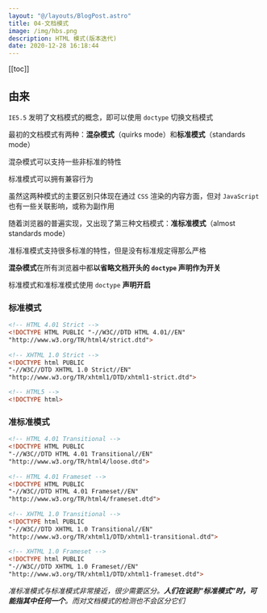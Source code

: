 ```yaml
---
layout: "@/layouts/BlogPost.astro"
title: 04-文档模式
image: /img/hbs.png
description: HTML 模式(版本迭代)
date: 2020-12-28 16:18:44
---
```


[[toc]]

## 由来

`IE5.5` 发明了文档模式的概念，即可以使用 `doctype` 切换文档模式

最初的文档模式有两种：**混杂模式**（quirks mode）和**标准模式**（standards mode）

混杂模式可以支持一些非标准的特性

标准模式可以拥有兼容行为

虽然这两种模式的主要区别只体现在通过 `CSS` 渲染的内容方面，但对 `JavaScript` 也有一些关联影响，或称为副作用

随着浏览器的普遍实现，又出现了第三种文档模式：**准标准模式**（almost standards mode）

准标准模式支持很多标准的特性，但是没有标准规定得那么严格

**混杂模式**在所有浏览器中都**以省略文档开头的 `doctype` 声明作为开关**

标准模式和准标准模式使用 `doctype` **声明开启**

### 标准模式

```html
<!-- HTML 4.01 Strict -->
<!DOCTYPE HTML PUBLIC "-//W3C//DTD HTML 4.01//EN"
"http://www.w3.org/TR/html4/strict.dtd">
           
<!-- XHTML 1.0 Strict -->
<!DOCTYPE html PUBLIC
"-//W3C//DTD XHTML 1.0 Strict//EN"
"http://www.w3.org/TR/xhtml1/DTD/xhtml1-strict.dtd">

<!-- HTML5 -->
<!DOCTYPE html>
```

### 准标准模式

```html
<!-- HTML 4.01 Transitional -->
<!DOCTYPE HTML PUBLIC
"-//W3C//DTD HTML 4.01 Transitional//EN"
"http://www.w3.org/TR/html4/loose.dtd">
           
<!-- HTML 4.01 Frameset -->
<!DOCTYPE HTML PUBLIC
"-//W3C//DTD HTML 4.01 Frameset//EN"
"http://www.w3.org/TR/html4/frameset.dtd">
           
<!-- XHTML 1.0 Transitional -->
<!DOCTYPE html PUBLIC
"-//W3C//DTD XHTML 1.0 Transitional//EN"
"http://www.w3.org/TR/xhtml1/DTD/xhtml1-transitional.dtd">
           
<!-- XHTML 1.0 Frameset -->
<!DOCTYPE html PUBLIC
"-//W3C//DTD XHTML 1.0 Frameset//EN"
"http://www.w3.org/TR/xhtml1/DTD/xhtml1-frameset.dtd">
```


*准标准模式与标准模式非常接近，很少需要区分。**人们在说到“标准模式”时，可能指其中任何一个**。而对文档模式的检测也不会区分它们*